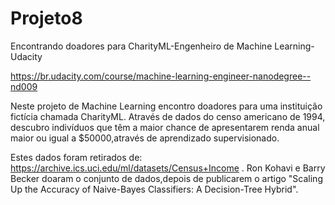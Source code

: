 # Projeto8
Encontrando doadores para CharityML-Engenheiro de Machine Learning-Udacity

https://br.udacity.com/course/machine-learning-engineer-nanodegree--nd009

Neste projeto de Machine Learning encontro doadores para uma instituição fictícia chamada CharityML.
Através de dados do censo americano de 1994, descubro indivíduos que têm a maior chance de apresentarem
renda anual maior ou igual a $50000,através de aprendizado supervisionado. 

Estes dados foram retirados de: https://archive.ics.uci.edu/ml/datasets/Census+Income .
Ron Kohavi e Barry Becker doaram o conjunto de dados,depois de publicarem o artigo "Scaling Up the Accuracy of Naive-Bayes Classifiers: A Decision-Tree Hybrid".

